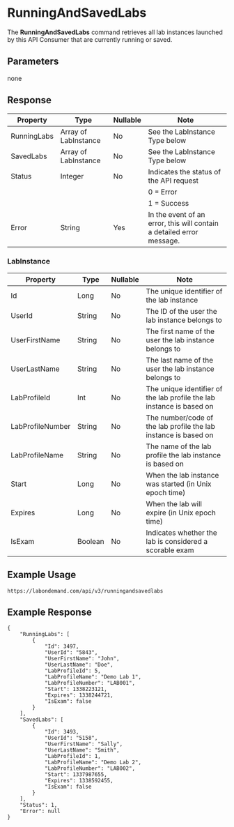 # RunningAndSavedLabs

The **RunningAndSavedLabs** command retrieves all lab instances launched by this API Consumer that are currently running or saved.

## Parameters

none

## Response

|Property|Type|Nullable|Note
|--- |--- |--- |--- |
|RunningLabs|Array of LabInstance|No|See the LabInstance Type below|
|SavedLabs|Array of LabInstance|No|See the LabInstance Type below|
|Status|Integer|No|Indicates the status of the API request
||||0 = Error
||||1 = Success|
|Error|String|Yes|In the event of an error, this will contain a detailed error message.|

### LabInstance

|Property|Type|Nullable|Note
|--- |--- |--- |--- |
|Id|Long|No|The unique identifier of the lab instance|
|UserId|String|No|The ID of the user the lab instance belongs to|
|UserFirstName|String|No|The first name of the user the lab instance belongs to|
|UserLastName|String|No|The last name of the user the lab instance belongs to|
|LabProfileId|Int|No|The unique identifier of the lab profile the lab instance is based on|
|LabProfileNumber|String|No|The number/code of the lab profile the lab instance is based on|
|LabProfileName|String|No|The name of the lab profile the lab instance is based on|
|Start|Long|No|When the lab instance was started (in Unix epoch time)|
|Expires|Long|No|When the lab will expire (in Unix epoch time)|
|IsExam|Boolean|No|Indicates whether the lab is considered a scorable exam|

## Example Usage

```
https://labondemand.com/api/v3/runningandsavedlabs
```

## Example Response

```linenums
{
    "RunningLabs": [
        {
            "Id": 3497,
            "UserId": "5843",
            "UserFirstName": "John",
            "UserLastName": "Doe",
            "LabProfileId": 5,
            "LabProfileName": "Demo Lab 1",
            "LabProfileNumber": "LAB001",
            "Start": 1338223121,
            "Expires": 1338244721,
            "IsExam": false
        }
    ],
    "SavedLabs": [
        {
            "Id": 3493,
            "UserId": "5158",
            "UserFirstName": "Sally",
            "UserLastName": "Smith",
            "LabProfileId": 1,
            "LabProfileName": "Demo Lab 2",
            "LabProfileNumber": "LAB002",
            "Start": 1337987655,
            "Expires": 1338592455,
            "IsExam": false
        }
    ],
    "Status": 1,
    "Error": null
}
```
